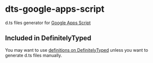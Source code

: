 # dts-google-apps-script

d.ts files generator for [Google Apps Script](https://developers.google.com/apps-script/)

## Included in DefinitelyTyped

You may want to use [definitions on DefinitelyTyped](https://github.com/DefinitelyTyped/DefinitelyTyped/tree/master/google-apps-script) unless you want to generate d.ts files manually.
